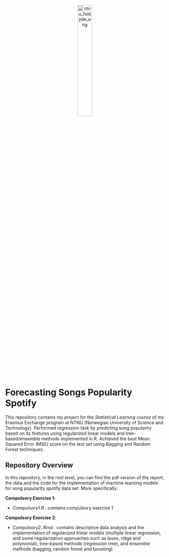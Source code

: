 <p align="center">
  <img src="https://github.com/CosimoFaeti/forecasting-songs-popularity-spotify/assets/99746565/209fdde4-fad6-49cb-ab22-68e911d37f39" alt="ntnu_hoeyde_eng" width="30%">
</p>

# Forecasting Songs Popularity Spotify  
This repository contains my project for the *Statistical Learning course* of my Erasmus Exchange program at NTNU (Norwegian University of Science and Technology).
Performed regression task by predicting song popularity based on its features using
regularized linear models and tree-based/ensemble methods implemented in R. Achieved the best Mean Squared
Error (MSE) score on the test set using Bagging and Random Forest techniques.

## Repository Overview
In this repository, in the root level, you can find the pdf version of the report, the data and the code for the implementation of machine learning models for song popularity spotify data set. More specifically:

**Compulsory Exercise 1**:
* Compulsory1.R : contains compulsory exercise 1

**Compulsory Exercise 2**:
* Compulsory2..Rmd : contains descriptive data analysis and the implementation of regularized linear models (multiple linear regression, and some regularization approaches such as lasso, ridge and polynomial), tree-based methods (regression tree), and ensemble methods (bagging, random forest and boosting)

